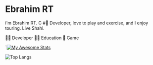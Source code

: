 
# Ebrahim RT

i'm Ebrahim RT.
C # ِDeveloper, love to play and exercise, and I enjoy touring.
Live Shahi.

👨‍💻 Developer
👨‍🏫 Education
🤖 Game

`[![My Awesome Stats](https://awesome-github-stats.azurewebsites.net/user-stats/ebrahimrayatparvar?cardType=level&theme=dark)](https://git.io/awesome-stats-card)

![Top Langs](https://github-readme-stats.vercel.app/api/top-langs/?username=ebrahimrayatparvar&langs_count=8)
